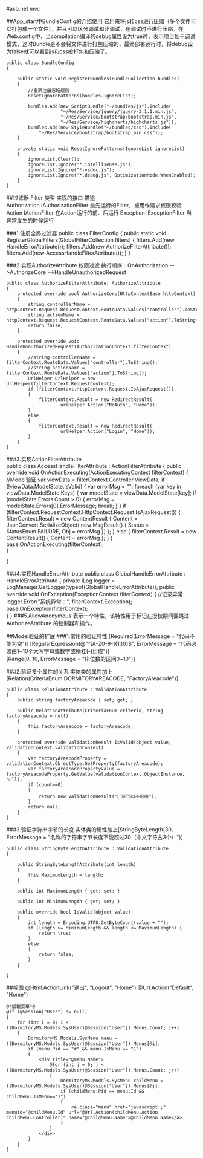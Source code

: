 #asp.net mvc

##App_start中BundleConfig的介绍使用
	它用来将js和css进行压缩（多个文件可以打包成一个文件），并且可以区分调试和非调试，在调试时不进行压缩。在Web.config中，当compilation编译的debug属性设为true时，表示项目处于调试模式，这时Bundle是不会将文件进行打包压缩的，最终部署运行时，将debug设为false就可以看到js和css被打包和压缩了。

	public class BundleConfig
    {

        public static void RegisterBundles(BundleCollection bundles)
        {
            //重新注册忽略规则
            ResetIgnorePatterns(bundles.IgnoreList);

            bundles.Add(new ScriptBundle("~/bundles/js").Include(
                        "~/Res/Service/jquery/jquery-3.1.1.min.js",
                        "~/Res/Service/bootstrap/bootstrap.min.js",
                        "~/Res/Service/highcharts/highcharts.js"));
            bundles.Add(new StyleBundle("~/bundles/css").Include(
                "~/Res/Service/bootstrap/bootstrap.min.css"));
        }

        private static void ResetIgnorePatterns(IgnoreList ignoreList)
        {
            ignoreList.Clear();
            ignoreList.Ignore("*.intellisense.js");
            ignoreList.Ignore("*-vsdoc.js");
            ignoreList.Ignore("*.debug.js", OptimizationMode.WhenEnabled);
        }
    }

##过滤器
	Filter 类型			实现的接口				描述	
	Authorization		IAuthorizationFilter	最先运行的Filter，被用作请求权限校验	
	Action				IActionFilter			在Action运行的前、后运行	
	Exception			IExceptionFilter		当异常发生的时候运行

###1.注册全局过滤器
	public class FilterConfig
    {
        public static void RegisterGlobalFilters(GlobalFilterCollection filters)
        {
            filters.Add(new HandleErrorAttribute());
            filters.Add(new AuthorizeFilterAttribute());
            filters.Add(new AccessHandleFilterAttribute());
        }
    }

###2.实现AuthorizeAttribute
	权限过滤
	执行顺序：OnAuthorization -->AuthorizeCore -->HandleUnauthorizedRequest

	public class AuthorizeFilterAttribute: AuthorizeAttribute
    {       
        protected override bool AuthorizeCore(HttpContextBase httpContext)
        {
            string controllerName = httpContext.Request.RequestContext.RouteData.Values["controller"].ToString();
            string actionName = httpContext.Request.RequestContext.RouteData.Values["action"].ToString();
            return false;
        }

        protected override void HandleUnauthorizedRequest(AuthorizationContext filterContext)
        {
            //string controllerName = filterContext.RouteData.Values["controller"].ToString();
            //string actionName = filterContext.RouteData.Values["action"].ToString();
            UrlHelper urlHelper = new UrlHelper(filterContext.RequestContext);
            if (filterContext.HttpContext.Request.IsAjaxRequest())
            {
                filterContext.Result = new RedirectResult(
                        urlHelper.Action("NoAuth", "Home"));
            }
            else
            {
                filterContext.Result = new RedirectResult(
                        urlHelper.Action("Login", "Home"));
            }
        }
    }
###3.实现ActionFilterAttribute	
	public class AccessHandleFilterAttribute : ActionFilterAttribute
    {
        public override void OnActionExecuting(ActionExecutingContext filterContext)
        {
            //Model验证
            var viewData = filterContext.Controller.ViewData;
            if (!viewData.ModelState.IsValid)
            {
                var errorMsg = "";
                foreach (var key in viewData.ModelState.Keys)
                {
                    var modelState = viewData.ModelState[key];
                    if (modelState.Errors.Count > 0)
                    {
                        errorMsg = modelState.Errors[0].ErrorMessage;
                        break;
                    }
                }
                if (filterContext.RequestContext.HttpContext.Request.IsAjaxRequest())
                {
                    filterContext.Result = new ContentResult
                    {
                        Content = JsonConvert.SerializeObject(
                            new MsgResult() { Status = StatusEnum.FAILURE, Obj = errorMsg })
                    };
                }
                else
                {
                    filterContext.Result = new ContentResult() { Content = errorMsg };
                }
            }
            base.OnActionExecuting(filterContext);                       
        }        
       
    }
###4.实现HandleErrorAttribute
	public class GlobalHandleErrorAttribute : HandleErrorAttribute
    {
        private ILog logger = LogManager.GetLogger(typeof(GlobalHandleErrorAttribute));
        public override void OnException(ExceptionContext filterContext)
        {
            //记录异常
            logger.Error("系统异常：", filterContext.Exception);
            base.OnException(filterContext);                        
        }
    }
###5.AllowAnonymous
	表示一个特性，该特性用于标记在授权期间要跳过 AuthorizeAttribute 的控制器和操作。

##Model验证的扩展
###1.常用的验证特性
	[Required(ErrorMessage = "代码不能为空")]
	[RegularExpression(@"^[A-Z0-9\-]{1,10}$", ErrorMessage = "代码必须由1~10个大写字母或数字或横杠(-)组成")]	
	[Range(0, 10, ErrorMessage = "床位数的区间0~10")]

###2.验证多个属性的关系
	实体类的属性加上[Relation(CriteriaEnum.DORMITORYAREACODE, "FactoryAreacode")]

	public class RelationAttribute : ValidationAttribute
    {
        public string factoryAreacode { set; get; }       

        public RelationAttribute(CriteriaEnum criteria, string factoryAreacode = null)
		{
            this.factoryAreacode = factoryAreacode;            
		}

        protected override ValidationResult IsValid(object value, ValidationContext validationContext)
        {
            var factoryAreacodeProperty = validationContext.ObjectType.GetProperty(factoryAreacode);
			var factoryAreacodePropertyValue = factoryAreacodeProperty.GetValue(validationContext.ObjectInstance, null);                    
			if (count==0)
			{                        
				return new ValidationResult("厂区代码不可用");
			}
            return null;
        }
    }

###3.验证字符串字节的长度
	实体类的属性加上[StringByteLength(30, ErrorMessage = "名称的字符串字节长度不能超过30（中文字符占3个）")]

	public class StringByteLengthAttribute : ValidationAttribute
    {

        public StringByteLengthAttribute(int length)
        {
            this.MaximumLength = length;
        }

        public int MaximumLength { get; set; }

        public int MinimumLength { get; set; }

        public override bool IsValid(object value)
        {
            int length = Encoding.UTF8.GetByteCount(value + "");
            if (length >= MinimumLength && length <= MaximumLength) {
                return true;
            }
            else
            {
                return false;
            }            
        }

    }
##视图
	@Html.ActionLink("退出", "Logout", "Home")
	@Url.Action("Default", "Home")

	@*加載菜單*@    
    @if (@Session["User"] != null)
    {
        for (int i = 0; i < ((DormitoryMS.Models.SysUser)@Session["User"]).Menus.Count; i++)
        {
            DormitoryMS.Models.SysMenu menu = ((DormitoryMS.Models.SysUser)@Session["User"]).Menus[@i];
            if (menu.Pid == "#" && menu.IsMenu == "1")
            {
                <div title="@menu.Name">
                    @for (int j = 0; j < ((DormitoryMS.Models.SysUser)@Session["User"]).Menus.Count; j++)
                    {
                        DormitoryMS.Models.SysMenu childMenu = ((DormitoryMS.Models.SysUser)@Session["User"]).Menus[@j];
                        if (childMenu.Pid == menu.Id && childMenu.IsMenu=="1")
                        {
                            <a class="menu" href="javascript:;" menuid="@childMenu.Id" url="@Url.Action(childMenu.Action, childMenu.Controller)" name="@childMenu.Name">@childMenu.Name</a>                                    
                        }
                    }
                </div>
            }
        }
    } 
